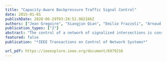 ```yaml
---
title: "Capacity-Aware Backpressure Traffic Signal Control"
date: 2015-01-01
publishDate: 2020-06-29T03:28:52.982166Z
authors: ["Jean Gregoire", "Xiangjun Qian", "Emilio Frazzoli", "Arnaud de La Fortelle", "Tichakorn Wongpiromsarn"]
publication_types: ["2"]
abstract: "The control of a network of signalized intersections is considered. Previous work demonstrates that the so-called backpressure control provides stability guarantees, assuming infinite queues capacities. In this paper, we highlight the failing current of backpressure control under finite capacities by identifying sources of nonwork conservation and congestion propagation. We propose the use of a normalized pressure which guarantees work conservation and mitigates congestion propagation, while ensuring fairness at low traffic densities, and recovering original backpressure as capacities grow to infinity. This capacity-aware backpressure control enables improving performance as congestion increases, as indicated by simulation results, and keeps the key benefits of backpressure: the ability to be distributed over intersections and O(1) complexity."
featured: false
publication: "*IEEE Transactions on Control of Network Systems*"

url_pdf: https://ieeexplore.ieee.org/document/6979216
---
```

